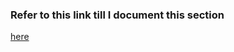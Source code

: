 ### Refer to this link till I document this section
[here](https://semaphoreci.com/community/tutorials/dockerizing-a-ruby-on-rails-application)